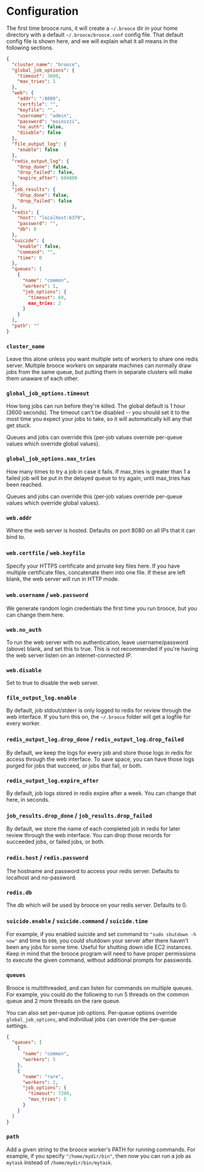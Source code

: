 # Configuration
The first time brooce runs, it will create a `~/.brooce` dir in your home directory with a default `~/.brooce/brooce.conf` config file. That default config file is shown here, and we will explain what it all means in the following sections.

```json
{
  "cluster_name": "brooce",
  "global_job_options": {
    "timeout": 3600,
    "max_tries": 1
  },
  "web": {
    "addr": ":8080",
    "certfile": "",
    "keyfile": "",
    "username": "admin",
    "password": "eoioszzi",
    "no_auth": false,
    "disable": false
  },
  "file_output_log": {
    "enable": false
  },
  "redis_output_log": {
    "drop_done": false,
    "drop_failed": false,
    "expire_after": 604800
  },
  "job_results": {
    "drop_done": false,
    "drop_failed": false
  },
  "redis": {
    "host": "localhost:6379",
    "password": "",
    "db": 0
  },
  "suicide": {
    "enable": false,
    "command": "",
    "time": 0
  },
  "queues": [
    {
      "name": "common",
      "workers": 1,
      "job_options": {
        "timeout": 60,
        max_tries: 2
      }
    }
  ],
  "path": ""
}
```

### `cluster_name`
Leave this alone unless you want multiple sets of workers to share one redis server. Multiple brooce workers on separate machines can normally draw jobs from the same queue, but putting them in separate clusters will make them unaware of each other.

### `global_job_options.timeout`
How long jobs can run before they're killed. The global default is 1 hour (3600 seconds). The timeout can't be disabled -- you should set it to the most time you expect your jobs to take, so it will automatically kill any that get stuck.

Queues and jobs can override this (per-job values override per-queue values which override global values). 

### `global_job_options.max_tries`
How many times to try a job in case it fails. If max_tries is greater than 1 a failed job will be put in the delayed queue to try again, until max_tries has been reached. 

Queues and jobs can override this (per-job values override per-queue values which override global values).

 
### `web.addr`
Where the web server is hosted. Defaults on port 8080 on all IPs that it can bind to.
 
### `web.certfile` / `web.keyfile`
Specify your HTTPS certificate and private key files here. If you have multiple certificate files, concatenate them into one file. If these are left blank, the web server will run in HTTP mode.
 
### `web.username` / `web.password`
We generate random login credentials the first time you run brooce, but you can change them here.
 
### `web.no_auth`
To run the web server with no authentication, leave username/password (above) blank, and set this to true. This is not recommended if you're having the web server listen on an internet-connected IP.
 
### `web.disable`
Set to true to disable the web server.
 
### `file_output_log.enable`
By default, job stdout/stderr is only logged to redis for review through the web interface. If you turn this on, the `~/.brooce` folder will get a logfile for every worker.
 
### `redis_output_log.drop_done` / `redis_output_log.drop_failed`
By default, we keep the logs for every job and store those logs in redis for access through the web interface. To save space, you can have those logs purged for jobs that succeed, or jobs that fail, or both.
 
### `redis_output_log.expire_after`
By default, job logs stored in redis expire after a week. You can change that here, in seconds.
 
### `job_results.drop_done` / `job_results.drop_failed`
By default, we store the name of each completed job in redis for later review through the web interface. You can drop those records for succeeded jobs, or failed jobs, or both.

### `redis.host` / `redis.password`
The hostname and password to access your redis server. Defaults to localhost and no-password.

### `redis.db`
The db which will be used by brooce on your redis server. Defaults to 0.

### `suicide.enable` / `suicide.command` / `suicide.time`
For example, if you enabled suicide and set command to `"sudo shutdown -h now"` and time to `600`, you could shutdown your server after there haven't been any jobs for some time. Useful for shutting down idle EC2 instances. Keep in mind that the brooce program will need to have proper permissions to execute the given command, without additional prompts for passwords.

### `queues`
Brooce is multithreaded, and can listen for commands on multiple queues. For example, you could do the following to run 5 threads on the common queue and 2 more threads on the rare queue.

You can also set per-queue job options. Per-queue options override `global_job_options`, and individual jobs can override the per-queue settings.

```json
{
  "queues": [
    {
      "name": "common",
      "workers": 5
    },
    {
      "name": "rare",
      "workers": 2,
      "job_options": {
        "timeout": 7200,
        "max_tries": 5
      }
    }
  ]
}
```

### `path`
Add a given string to the brooce worker's PATH for running commands. For example, if you specify `"/home/mydir/bin"`, then now you can run a job as `mytask` instead of `/home/mydir/bin/mytask`.
 
